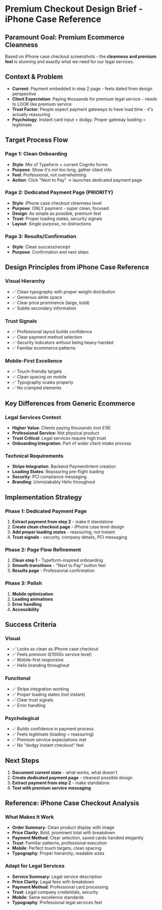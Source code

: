 # Premium Checkout Design Brief - iPhone Case Reference

## Paramount Goal: Premium Ecommerce Cleanness

Based on iPhone case checkout screenshots - the **cleanness and premium feel** is stunning and exactly what we need for our legal services.

## Context & Problem
- **Current**: Payment embedded in step 2 page - feels dated from design perspective
- **Client Expectation**: Paying thousands for premium legal service - needs to LOOK like premium service
- **Trust Factor**: People expect payment gateways to have load time - it's actually reassuring
- **Psychology**: Instant card input = dodgy. Proper gateway loading = legitimate

## Target Process Flow

### Page 1: Clean Onboarding
- **Style**: Mix of Typeform + current Cognito forms
- **Purpose**: Show it's not too long, gather client info
- **Feel**: Professional, not overwhelming
- **Action**: Click "Next to Pay" → launches dedicated payment page

### Page 2: Dedicated Payment Page (PRIORITY)
- **Style**: iPhone case checkout cleanness level
- **Purpose**: ONLY payment - super clean, focused
- **Design**: As simple as possible, premium feel
- **Trust**: Proper loading states, security signals
- **Layout**: Single purpose, no distractions

### Page 3: Results/Confirmation
- **Style**: Clean success/receipt
- **Purpose**: Confirmation and next steps

## Design Principles from iPhone Case Reference

### Visual Hierarchy
- ✅ Clean typography with proper weight distribution
- ✅ Generous white space
- ✅ Clear price prominence (large, bold)
- ✅ Subtle secondary information

### Trust Signals
- ✅ Professional layout builds confidence
- ✅ Clear payment method selection
- ✅ Security indicators without being heavy-handed
- ✅ Familiar ecommerce patterns

### Mobile-First Excellence
- ✅ Touch-friendly targets
- ✅ Clean spacing on mobile
- ✅ Typography scales properly
- ✅ No cramped elements

## Key Differences from Generic Ecommerce

### Legal Services Context
- **Higher Value**: Clients paying thousands (not £16)
- **Professional Service**: Not physical product
- **Trust Critical**: Legal services require high trust
- **Onboarding Integration**: Part of wider client intake process

### Technical Requirements
- **Stripe Integration**: Backend PaymentIntent creation
- **Loading States**: Reassuring pre-flight loading
- **Security**: PCI compliance messaging
- **Branding**: Unmistakably Helix throughout

## Implementation Strategy

### Phase 1: Dedicated Payment Page
1. **Extract payment from step 2** - make it standalone
2. **Create clean checkout page** - iPhone case level design
3. **Add proper loading states** - reassuring, not instant
4. **Trust signals** - security, company details, PCI messaging

### Phase 2: Page Flow Refinement
1. **Clean step 1** - Typeform-inspired onboarding
2. **Smooth transitions** - "Next to Pay" button feel
3. **Results page** - Professional confirmation

### Phase 3: Polish
1. **Mobile optimization**
2. **Loading animations**
3. **Error handling**
4. **Accessibility**

## Success Criteria

### Visual
- ✅ Looks as clean as iPhone case checkout
- ✅ Feels premium (£1000s service level)
- ✅ Mobile-first responsive
- ✅ Helix branding throughout

### Functional
- ✅ Stripe integration working
- ✅ Proper loading states (not instant)
- ✅ Clear trust signals
- ✅ Error handling

### Psychological
- ✅ Builds confidence in payment process
- ✅ Feels legitimate (loading = reassuring)
- ✅ Premium service expectations met
- ✅ No "dodgy instant checkout" feel

## Next Steps

1. **Document current state** - what works, what doesn't
2. **Create dedicated payment page** - cleanest possible design
3. **Extract payment from step 2** - make standalone
4. **Test with premium service messaging**

## Reference: iPhone Case Checkout Analysis

### What Makes It Work
- **Order Summary**: Clean product display with image
- **Price Clarity**: Bold, prominent total with breakdown
- **Payment Method**: Clear selection, saved cards handled elegantly
- **Trust**: Familiar patterns, professional execution
- **Mobile**: Perfect touch targets, clean spacing
- **Typography**: Proper hierarchy, readable sizes

### Adapt for Legal Services
- **Service Summary**: Legal service description
- **Price Clarity**: Legal fees with breakdown
- **Payment Method**: Professional card processing
- **Trust**: Legal company credentials, security
- **Mobile**: Same excellence standards
- **Typography**: Professional legal services feel
